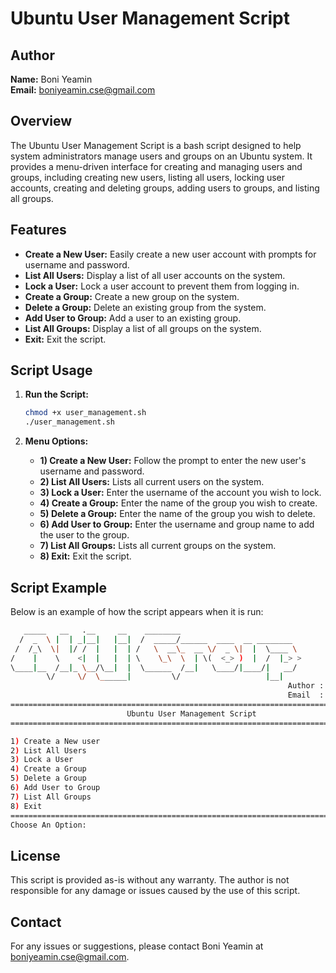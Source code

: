 # Ubuntu User Management Script

## Author
**Name:** Boni Yeamin  
**Email:** boniyeamin.cse@gmail.com  

## Overview
The Ubuntu User Management Script is a bash script designed to help system administrators manage users and groups on an Ubuntu system. It provides a menu-driven interface for creating and managing users and groups, including creating new users, listing all users, locking user accounts, creating and deleting groups, adding users to groups, and listing all groups.

## Features
- **Create a New User:** Easily create a new user account with prompts for username and password.
- **List All Users:** Display a list of all user accounts on the system.
- **Lock a User:** Lock a user account to prevent them from logging in.
- **Create a Group:** Create a new group on the system.
- **Delete a Group:** Delete an existing group from the system.
- **Add User to Group:** Add a user to an existing group.
- **List All Groups:** Display a list of all groups on the system.
- **Exit:** Exit the script.

## Script Usage
1. **Run the Script:**
   ```bash
   chmod +x user_management.sh
   ./user_management.sh
   ```

2. **Menu Options:**
   - **1) Create a New User:** Follow the prompt to enter the new user's username and password.
   - **2) List All Users:** Lists all current users on the system.
   - **3) Lock a User:** Enter the username of the account you wish to lock.
   - **4) Create a Group:** Enter the name of the group you wish to create.
   - **5) Delete a Group:** Enter the name of the group you wish to delete.
   - **6) Add User to Group:** Enter the username and group name to add the user to the group.
   - **7) List All Groups:** Lists all current groups on the system.
   - **8) Exit:** Exit the script.

## Script Example
Below is an example of how the script appears when it is run:

```bash
   _____   __   .__     __    ________                           
  /  _  \ |  | _|__|   |__|  /  _____/______  ____  __ ________  
 /  /_\  \|  |/ /  |   |  | /   \  __\_  __ \/  _ \|  |  \____ \ 
/    |    \    <|  |   |  | \    \_\  \  | \(  <_> )  |  /  |_> >
\____|__  /__|_ \__/\__|  |  \______  /__|   \____/|____/|   __/ 
        \/     \/  \______|         \/                   |__|  
                                                              Author : Boni Yeamin
                                                              Email  : boniyeamin.cse@gmail.com
=================================================================================================
                          Ubuntu User Management Script 
=================================================================================================

1) Create a New user
2) List All Users
3) Lock a User
4) Create a Group
5) Delete a Group
6) Add User to Group
7) List All Groups
8) Exit 
========================================================================================================
Choose An Option: 
```

## License
This script is provided as-is without any warranty. The author is not responsible for any damage or issues caused by the use of this script.

## Contact
For any issues or suggestions, please contact Boni Yeamin at boniyeamin.cse@gmail.com.
